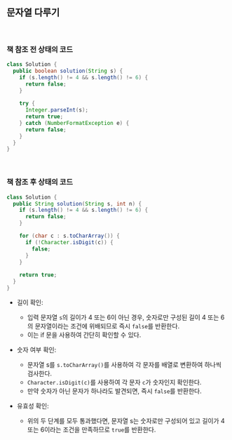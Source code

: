 ## 문자열 다루기

<br>

### 책 참조 전 상태의 코드
```java
class Solution {
  public boolean solution(String s) {
    if (s.length() != 4 && s.length() != 6) {
      return false;
    }
    
    try {
      Integer.parseInt(s);
      return true;
    } catch (NumberFormatException e) {
      return false;
    }
  }
}
```

<br>

### 책 참조 후 상태의 코드
```java
class Solution {
  public String solution(String s, int n) {
    if (s.length() != 4 && s.length() != 6) {
      return false;
    }

    for (char c : s.toCharArray()) {
      if (!Character.isDigit(c)) {
        false;
      }
    }
    
    return true;
  }
}
```

* 길이 확인:
  * 입력 문자열 `s`의 길이가 4 또는 6이 아닌 경우, 숫자로만 구성된 길이 4 또는 6의 문자열이라는 조건에 위배되므로 즉시 `false`를 반환한다. 
  * 이는 if 문을 사용하여 간단히 확인할 수 있다.

* 숫자 여부 확인:
  * 문자열 s를 `s.toCharArray()`를 사용하여 각 문자를 배열로 변환하여 하나씩 검사한다.
  * `Character.isDigit(c)`를 사용하여 각 문자 `c`가 숫자인지 확인한다.
  * 만약 숫자가 아닌 문자가 하나라도 발견되면, 즉시 `false`를 반환한다.

* 유효성 확인:
  * 위의 두 단계를 모두 통과했다면, 문자열 s는 숫자로만 구성되어 있고 길이가 4 또는 6이라는 조건을 만족하므로 `true`를 반환한다.